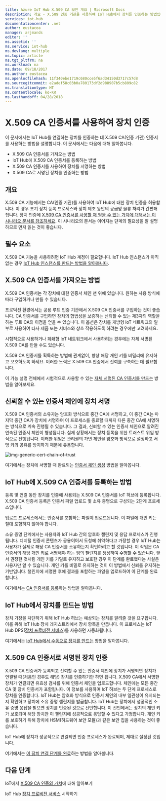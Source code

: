 ```yaml
---
title: Azure IoT Hub X.509 CA 보안 개요 | Microsoft Docs
description: 개요 - X.509 인증 기관을 사용하여 IoT Hub에서 장치를 인증하는 방법입니다.
services: iot-hub
documentationcenter: .net
author: eustacea
manager: arjmands
editor: ''
ms.assetid: ''
ms.service: iot-hub
ms.devlang: multiple
ms.topic: article
ms.tgt_pltfrm: na
ms.workload: na
ms.date: 09/18/2017
ms.author: eustacea
ms.openlocfilehash: 11f340ebe1719c680cce5f6ad34150d3717c57d8
ms.sourcegitcommit: e2adef58c03b0a780173df2d988907b5cb809c82
ms.translationtype: HT
ms.contentlocale: ko-KR
ms.lasthandoff: 04/28/2018
---
```

# <a name="device-authentication-using-x509-ca-certificates"></a>X.509 CA 인증서를 사용하여 장치 인증

이 문서에서는 IoT Hub를 연결하는 장치를 인증하는 데 X.509 CA(인증 기관) 인증서를 사용하는 방법을 설명합니다.  이 문서에서는 다음에 대해 알아봅니다.

* X.509 CA 인증서를 가져오는 방법
* IoT Hub에 X.509 CA 인증서를 등록하는 방법
* X.509 CA 인증서를 사용하여 장치를 서명하는 방법
* X.509 CA로 서명된 장치를 인증하는 방법

## <a name="overview"></a>개요

X.509 CA 기능에서는 CA(인증 기관)를 사용하여 IoT Hub에 대한 장치 인증을 허용합니다. 이 경우 초기 장치 등록 프로세스와 장치 제조 동안의 공급망 물류 처리가 간편해집니다. 장치 인증에 [X.509 CA 인증서를 사용할 때 얻을 수 있는 가치에 대해서는 이 시나리오 문서를 참조하세요](iot-hub-x509ca-concept.md).  이 시나리오의 문서는 이어지는 단계의 필요성을 잘 설명하므로 먼저 읽는 것이 좋습니다.

## <a name="prerequisite"></a>필수 요소

X.509 CA 기능을 사용하려면 IoT Hub 계정이 필요합니다.  IoT Hub 인스턴스가 아직 없는 경우 [IoT Hub 인스턴스를 만드는 방법을 알아봅니다](iot-hub-csharp-csharp-getstarted.md).

## <a name="how-to-get-an-x509-ca-certificate"></a>X.509 CA 인증서를 가져오는 방법

X.509 CA 인증서는 각 장치에 대한 인증서 체인 맨 위에 있습니다.  원하는 사용 방식에 따라 구입하거나 만들 수 있습니다.

프로덕션 환경에서는 공용 루트 인증 기관에서 X.509 CA 인증서를 구입하는 것이 좋습니다. CA 인증서를 구입하면 장치의 합법성을 보증하는 신뢰할 수 있는 제3자의 역할을 하는 루트 CA의 이점을 얻을 수 있습니다. 이 옵션은 장치를 개방형 IoT 네트워크의 일부로 사용하여 타사 제품 또는 서비스와 상호 작용하도록 하려는 경우에만 고려하세요.

시험적으로 사용하거나 폐쇄형 IoT 네트워크에서 사용하려는 경우에는 자체 서명된 X.509 CA를 만들 수도 있습니다.

X.509 CA 인증서를 획득하는 방법에 관계없이, 항상 해당 개인 키를 비밀리에 유지하고 보호하도록 하세요.  이러한 노력은 X.509 CA 인증에서 신뢰를 구축하는 데 필요합니다. 

이 기능 설명 전체에서 시험적으로 사용할 수 있는 [자체 서명된 CA 인증서를 만드는](iot-hub-security-x509-create-certificates.md#createcerts) 방법을 알아보세요.

## <a name="sign-devices-into-the-certificate-chain-of-trust"></a>신뢰할 수 있는 인증서 체인에 장치 서명

X.509 CA 인증서의 소유자는 암호화 방식으로 중간 CA에 서명하고, 이 중간 CA는 마지막 중간 CA가 장치에 서명하여 이 프로세스를 종료할 때까지 다른 중간 CA에 서명하는 방식으로 계속 진행될 수 있습니다. 그 결과, 신뢰할 수 있는 인증서 체인으로 알려진 연속된 인증서 체인이 형성됩니다. 실제 상황에서는 장치 등록을 위한 트러스트 위임 방식으로 진행됩니다. 이러한 위임은 관리권의 가변 체인을 암호화 방식으로 설정하고 서명 키의 공유를 방지하기 때문에 유용합니다.

![img-generic-cert-chain-of-trust](./media/generic-cert-chain-of-trust.png)

여기에서는 장치에 서명할 때 완료되는 [인증서 체인 생성](iot-hub-security-x509-create-certificates.md#createcertchain) 방법을 알아봅니다.

## <a name="how-to-register-the-x509-ca-certificate-to-iot-hub"></a>IoT Hub에 X.509 CA 인증서를 등록하는 방법

등록 및 연결 동안 장치를 인증에 사용되는 X.509 CA 인증서를 IoT 허브에 등록합니다.  X.509 CA 인증서 등록은 인증서 파일 업로드 및 소유 증명으로 구성되는 2단계 프로세스입니다.

업로드 프로세스에서는 인증서를 포함하는 파일이 업로드됩니다.  이 파일에 개인 키는 절대 포함하지 않아야 합니다.

소유 증명 단계에서는 사용자와 IoT Hub 간의 암호화 챌린지 및 응답 프로세스가 진행됩니다.  디지털 인증서 콘텐츠가 공용이어서 도청에 취약하다고 가정할 경우 IoT Hub는 사용자가 실제로 해당 CA 인증서를 소유하는지 확인하려고 할 것입니다.  이 작업은 CA 인증서의 해당 개인 키로 서명해야 하는 임의 챌린지를 생성하여 수행할 수 있습니다.  앞서 권장한 것처럼 개인 키를 기밀로 유지하고 보호한 경우 이 단계를 완료했다는 사실은 사용자만 알 수 있습니다. 개인 키를 비밀로 유지하는 것이 이 방법에서 신뢰를 유지하는 기반입니다.  챌린지에 서명한 후에 결과를 포함하는 파일을 업로드하여 이 단계를 완료합니다.

여기에서는 [CA 인증서를 등록](iot-hub-security-x509-get-started.md#registercerts)하는 방법을 알아봅니다.

## <a name="how-to-create-a-device-on-iot-hub"></a>IoT Hub에서 장치를 만드는 방법

장치 가장을 차단하기 위해 IoT Hub 허브는 예상되는 장치를 알려줄 것을 요구합니다.  이를 위해 IoT Hub 장치 레지스트리에서 장치 항목을 만듭니다.  이 프로세스는 IoT Hub DPS([장치 프로비전 서비스](https://azure.microsoft.com/blog/azure-iot-hub-device-provisioning-service-preview-automates-device-connection-configuration/))를 사용하면 자동화됩니다. 

여기에서는 [IoT Hub에서 수동으로 장치를 만드는](iot-hub-security-x509-get-started.md#createdevice) 방법을 알아봅니다.

## <a name="authenticating-devices-signed-with-x509-ca-certificates"></a>X.509 CA 인증서로 서명된 장치 인증

X.509 CA 인증서가 등록되고 신뢰할 수 있는 인증서 체인에 장치가 서명되면 장치가 연결될 때(처음인 경우도 해당) 장치를 인증하기만 하면 됩니다.  X.509 CA에서 서명한 장치가 연결되면 유효성 검사를 위해 인증서 체인을 업로드합니다. 체인에는 모든 중간 CA 및 장치 인증서가 포함됩니다.  이 정보를 사용하여 IoT 허브는 두 단계 프로세스로 장치를 인증합니다.  IoT Hub는 암호화 방식으로 인증서 체인의 내부 일관성이 유지되는지 확인하고 장치에 소유 증명 챌린지를 발급합니다.  IoT Hub는 장치에서 성공적인 소유 증명 응답을 받으면 장치를 인증된 것으로 선언합니다.  이 선언에서는 장치의 개인 키가 보호되며 해당 장치만 이 챌린지에 성공적으로 응답할 수 있다고 가정합니다.  개인 키를 보호하기 위해 장치에 HSM(하드웨어 보안 모듈)과 같은 보안 칩을 사용하는 것이 좋습니다.

IoT Hub에 장치가 성공적으로 연결되면 인증 프로세스가 완료되며, 제대로 설정된 것입니다.

여기에서는 [이 장치 연결 단계를 완료](iot-hub-security-x509-get-started.md#authenticatedevice)하는 방법을 알아봅니다.

## <a name="next-steps"></a>다음 단계

IoT에서 [X.509 CA 인증의 가치](iot-hub-x509ca-concept.md)에 대해 알아보기

IoT Hub [장치 프로비전 서비스](https://docs.microsoft.com/azure/iot-dps/) 시작하기
